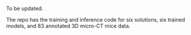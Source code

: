 To be updated.

The repo has the training and inference code for six solutions, six trained models, and 83 annotated 3D micro-CT mice data.
